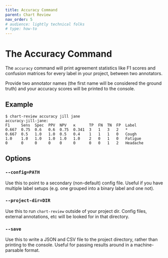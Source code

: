 ```yaml
---
title: Accuracy Command
parent: Chart Review
nav_order: 5
# audience: lightly technical folks
# type: how-to
---
```


# The Accuracy Command

The `accuracy` command will print agreement statistics like F1 scores and confusion matrices
for every label in your project, between two annotators.

Provide two annotator names (the first name will be considered the ground truth) and
your accuracy scores will be printed to the console.

## Example

```shell
$ chart-review accuracy jill jane
accuracy-jill-jane:
F1     Sens  Spec  PPV  NPV   κ      TP  FN  TN  FP  Label   
0.667  0.75  0.6   0.6  0.75  0.341  3   1   3   2   *       
0.667  0.5   1.0   1.0  0.5   0.4    1   1   1   0   Cough   
1.0    1.0   1.0   1.0  1.0   1.0    2   0   1   0   Fatigue 
0      0     0     0    0     0      0   0   1   2   Headache
```

## Options

### `--config=PATH`

Use this to point to a secondary (non-default) config file.
Useful if you have multiple label setups (e.g. one grouped into a binary label and one not).

### `--project-dir=DIR`

Use this to run `chart-review` outside of your project dir.
Config files, external annotations, etc will be looked for in that directory. 

### `--save`

Use this to write a JSON and CSV file to the project directory,
rather than printing to the console.
Useful for passing results around in a machine-parsable format.
